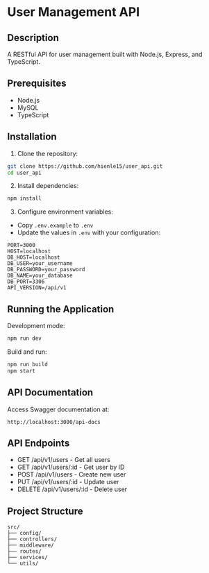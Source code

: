 # User Management API

## Description
A RESTful API for user management built with Node.js, Express, and TypeScript.

## Prerequisites
- Node.js
- MySQL
- TypeScript

## Installation
1. Clone the repository:
```bash
git clone https://github.com/hienle15/user_api.git
cd user_api
```

2. Install dependencies:
```bash
npm install
```

3. Configure environment variables:
- Copy `.env.example` to `.env`
- Update the values in `.env` with your configuration:
```env
PORT=3000
HOST=localhost
DB_HOST=localhost
DB_USER=your_username
DB_PASSWORD=your_password
DB_NAME=your_database
DB_PORT=3306
API_VERSION=/api/v1
```

## Running the Application
Development mode:
```bash
npm run dev
```

Build and run:
```bash
npm run build
npm start
```

## API Documentation
Access Swagger documentation at:
```
http://localhost:3000/api-docs
```

## API Endpoints
- GET /api/v1/users - Get all users
- GET /api/v1/users/:id - Get user by ID
- POST /api/v1/users - Create new user
- PUT /api/v1/users/:id - Update user
- DELETE /api/v1/users/:id - Delete user

## Project Structure
```
src/
├── config/
├── controllers/
├── middleware/
├── routes/
├── services/
└── utils/
```